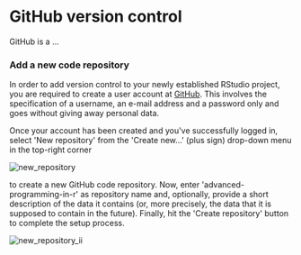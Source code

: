 
# GitHub version control

GitHub is a ...

### Add a new code repository
In order to add version control to your newly established RStudio 
project, you are required to create a user account at 
[GitHub](https://github.com/). This involves the specification of a username, an 
e-mail address and a password only and goes without giving away personal data. 

Once your account has been created and you've successfully logged in, select 
'New repository' from the 'Create new...' (plus sign) drop-down menu in the 
top-right corner

![new_repository](http://i.imgur.com/N4ni6RY.png)

to create a new GitHub code repository. Now, enter 'advanced-programming-in-r' 
as repository name and, optionally, provide a short description of the data it 
contains (or, more precisely, the data that it is supposed to contain in the 
future). Finally, hit the 'Create repository' button to complete the setup 
process.

![new_repository_ii](http://i.imgur.com/K9D6NQr.png)
